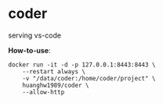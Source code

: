 # coder
serving vs-code

**How-to-use**:  
```
docker run -it -d -p 127.0.0.1:8443:8443 \
    --restart always \
    -v "/data/coder:/home/coder/project" \
    huanghw1989/coder \
    --allow-http
```